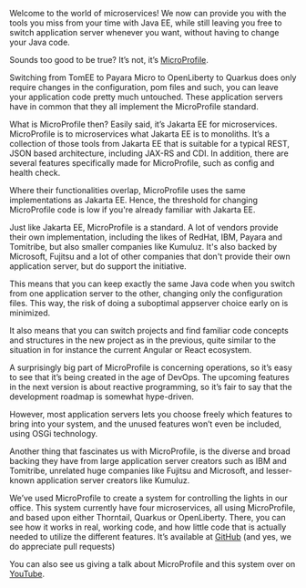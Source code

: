 Welcome to the world of microservices! We now can provide you with the tools you miss from your time with Java EE, while still leaving you free to switch application server whenever you want, without having to change your Java code.

Sounds too good to be true? It’s not, it’s <a href="https://microprofile.io">MicroProfile</a>.

Switching from TomEE to Payara Micro to OpenLiberty to Quarkus does only require changes in the configuration, pom files and such, you can leave your application code pretty much untouched. These application servers have in common that they all implement the MicroProfile standard.

What is MicroProfile then? Easily said, it’s Jakarta EE for microservices. MicroProfile is to microservices what Jakarta EE is to monoliths. It’s a collection of those tools from Jakarta EE that is suitable for a typical REST, JSON based architecture, including JAX-RS and CDI. In addition, there are several features specifically made for MicroProfile, such as config and health check.

Where their functionalities overlap, MicroProfile uses the same implementations as Jakarta EE. Hence, the threshold for changing MicroProfile code is low if you're already familiar with Jakarta EE.

Just like Jakarta EE, MicroProfile is a standard. A lot of vendors provide their own implementation, including the likes of RedHat, IBM, Payara and Tomitribe, but also smaller companies like Kumuluz. It's also backed by Microsoft, Fujitsu and a lot of other companies that don't provide their own application server, but do support the initiative.

This means that you can keep exactly the same Java code when you switch from one application server to the other, changing only the configuration files. This way, the risk of doing a suboptimal appserver choice early on is minimized.

It also means that you can switch projects and find familiar code concepts and structures in the new project as in the previous, quite similar to the situation in for instance the current Angular or React ecosystem.	

A surprisingly big part of MicroProfile is concerning operations, so it’s easy to see that it’s being created in the age of DevOps. The upcoming features in the next version is about reactive programming, so it’s fair to say that the development roadmap is somewhat hype-driven.

However, most application servers lets you choose freely which features to bring into your system, and the unused features won’t even be included, using OSGi technology.

Another thing that fascinates us with MicroProfile, is the diverse and broad backing they have from large application server creators such as IBM and Tomitribe, unrelated huge companies like Fujitsu and Microsoft, and lesser-known application server creators like Kumuluz.

We’ve used MicroProfile to create a system for controlling the lights in our office. This system currently have four microservices, all using MicroProfile, and based upon either Thorntail, Quarkus or OpenLiberty. There, you can see how it works in real, working code, and how little code that is actually needed to utilize the different features. It’s available at <a href="https://github.com/mehmandarov/microprofile-iot/issues">GitHub</a> (and yes, we do appreciate pull requests)

You can also see us giving a talk about MicroProfile and this system over on <a href="https://www.youtube.com/watch?v=Kp5NRcbDvOk">YouTube</a>.